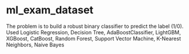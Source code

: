 # ml_exam_dataset
The problem is to build a robust binary classifier to predict the label (1/0). Used Logistic Regression, Decision Tree, AdaBoostClassifier, LightGBM, XGBoost, CatBoost, Random Forest, Support Vector Machine, K-Nearest Neighbors, Naive Bayes
